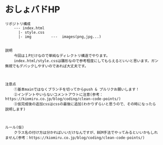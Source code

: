 # おしょバドHP
    リポジトリ構成
        --- index.html
          |- style.css
          |- img         ---  images(png,jpg...)


    説明
        今回は１Pだけなので単純なディレクトリ構造でやります。
        index.html/style.cssは雛形なので参考程度にしてもらえるといいと思います。ガン無視でもデバックしやすいのであれば大丈夫です。
        

    
    注意点
        ①基本mainではなくブランチを切ってからpush & プルリクお願いします！
        ②インデントやいらないコメントアウトに注意(参考：https://kiomiru.co.jp/blog/coding/clean-code-points/)
        ③仮完成後の追加cssはcssの最後に追加(わかりずらいと思うので、その時になったら説明します)



    ルール(仮)
        クラス名の付け方は分かればいいだけなんですが、BEM手法でやってみるといいかもしれません(参考：https://kiomiru.co.jp/blog/coding/clean-code-points/)

